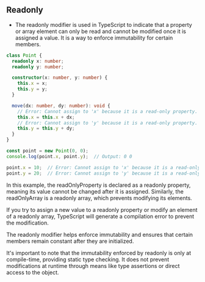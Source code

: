 
## Readonly

- The readonly modifier is used in TypeScript to indicate that a property or array element can only be read and cannot be modified once it is assigned a value. It is a way to enforce immutability for certain members.

```ts
class Point {
  readonly x: number;
  readonly y: number;

  constructor(x: number, y: number) {
    this.x = x;
    this.y = y;
  }

  move(dx: number, dy: number): void {
    // Error: Cannot assign to 'x' because it is a read-only property.
    this.x = this.x + dx;
    // Error: Cannot assign to 'y' because it is a read-only property.
    this.y = this.y + dy;
  }
}

const point = new Point(0, 0);
console.log(point.x, point.y);  // Output: 0 0

point.x = 10;  // Error: Cannot assign to 'x' because it is a read-only property.
point.y = 20;  // Error: Cannot assign to 'y' because it is a read-only property.

```

In this example, the readOnlyProperty is declared as a readonly property, meaning its value cannot be changed after it is assigned. Similarly, the readOnlyArray is a readonly array, which prevents modifying its elements.

If you try to assign a new value to a readonly property or modify an element of a readonly array, TypeScript will generate a compilation error to prevent the modification.

The readonly modifier helps enforce immutability and ensures that certain members remain constant after they are initialized.

It's important to note that the immutability enforced by readonly is only at compile-time, providing static type checking. It does not prevent modifications at runtime through means like type assertions or direct access to the object.
